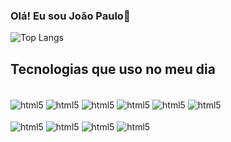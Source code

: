 ### Olá! Eu sou João Paulo👋



![Top Langs](https://github-readme-stats.vercel.app/api/top-langs/?username=jpaulopereira&size_weight=0.5&count_weight=0.5)


## Tecnologias que uso no meu dia
<div style="display: inline_block"><br/>
  <img align="center" alt="html5" src= "https://img.shields.io/badge/HTML5-E34F26?style=for-the-badge&logo=html5&logoColor=white" />
  <img align="center" alt="html5" src= "https://img.shields.io/badge/CSS-239120?&style=for-the-badge&logo=css3&logoColor=white" />
  <img align="center" alt="html5" src= "https://img.shields.io/badge/JavaScript-F7DF1E?style=for-the-badge&logo=javascript&logoColor=black" />
  <img align="center" alt="html5" src= "https://img.shields.io/badge/TypeScript-007ACC?style=for-the-badge&logo=typescript&logoColor=white" /> 
  <img align="center" alt="html5" src= "https://img.shields.io/badge/Angular-DD0031?style=for-the-badge&logo=angular&logoColor=white" />
  <img align="center" alt="html5" src= "https://img.shields.io/badge/Bootstrap-563D7C?style=for-the-badge&logo=bootstrap&logoColor=white" />

  <div style="display: inline_block"><br/>
  <img align="center" alt="html5" src= "https://img.shields.io/badge/Java-ED8B00?style=for-the-badge&logo=openjdk&logoColor=white" />
  <img align="center" alt="html5" src= "https://img.shields.io/badge/Spring-6DB33F?style=for-the-badge&logo=spring&logoColor=white" />  
  <img align="center" alt="html5" src= "https://img.shields.io/badge/MySQL-005C84?style=for-the-badge&logo=mysql&logoColor=white" />
  <img align="center" alt="html5" src= "https://img.shields.io/badge/GIT-E44C30?style=for-the-badge&logo=git&logoColor=white" />
  
  
  </div>
</div>


